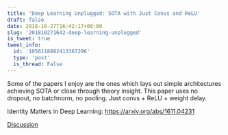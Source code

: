 ```yaml
---
title: 'Deep Learning Unplugged: SOTA with Just Convs and ReLU'
draft: false
date: 2018-10-27T16:42:17+00:00
slug: '201810271642-deep-learning-unplugged'
is_tweet: true
tweet_info:
  id: '1056118882413367296'
  type: 'post'
  is_thread: False
---
```




Some of the papers I enjoy are the ones which lays out simple architectures achieving SOTA or close through theory insight. This paper uses no dropout, no batchnorm, no pooling. Just convs + ReLU + weight delay. 

Identity Matters in Deep Learning: <https://arxiv.org/abs/1611.04231>

[Discussion](https://x.com/sytelus/status/1056118882413367296)
